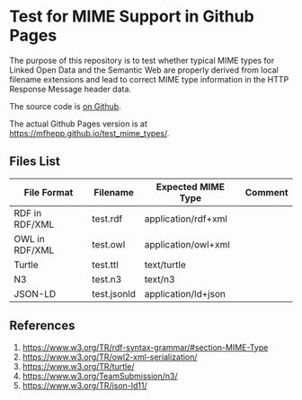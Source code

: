 # Test for MIME Support in Github Pages

The purpose of this repository is to test whether typical MIME types for Linked Open Data and the Semantic Web are properly derived from local filename extensions and lead to correct MIME type information in the HTTP Response Message header data.

The source code is [on Github](https://github.com/mfhepp/test_mime_types).

The actual Github Pages version is at https://mfhepp.github.io/test_mime_types/.

## Files List

|File Format|Filename|Expected MIME Type|Comment|
|---|---|---|---|
|RDF in RDF/XML | test.rdf | application/rdf+xml  |   |
|OWL in RDF/XML | test.owl | application/owl+xml  |   |
|Turtle         | test.ttl | text/turtle |   |
|N3             | test.n3 | text/n3 |   |
|JSON-LD        | test.jsonld | application/ld+json  |   |


## References
1. https://www.w3.org/TR/rdf-syntax-grammar/#section-MIME-Type
2. https://www.w3.org/TR/owl2-xml-serialization/
3. https://www.w3.org/TR/turtle/
4. https://www.w3.org/TeamSubmission/n3/
5. https://www.w3.org/TR/json-ld11/

